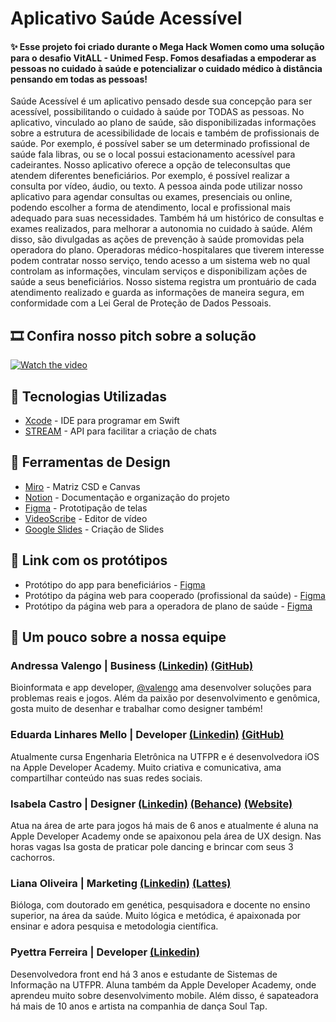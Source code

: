 # Aplicativo Saúde Acessível
#### ✨ Esse projeto foi criado durante o Mega Hack Women como uma solução para o desafio VitALL - Unimed Fesp. Fomos desafiadas a empoderar as pessoas no cuidado à saúde e potencializar o cuidado médico à distância pensando em todas as pessoas!  

Saúde Acessível é um aplicativo pensado desde sua concepção para ser acessível, possibilitando o cuidado à saúde por TODAS as pessoas. No aplicativo, vinculado ao plano de saúde, são disponibilizadas informações sobre a estrutura de acessibilidade de locais e também de profissionais de saúde. Por exemplo, é possível saber se um determinado profissional de saúde fala libras, ou se o local possui estacionamento acessível para cadeirantes. Nosso aplicativo oferece a opção de teleconsultas que atendem diferentes beneficiários. Por exemplo, é possível realizar a consulta por vídeo, áudio, ou texto. A pessoa ainda pode utilizar nosso aplicativo para agendar consultas ou exames, presenciais ou online, podendo escolher a forma de atendimento, local e profissional mais adequado para suas necessidades. Também há um histórico de consultas e exames realizados, para melhorar a autonomia no cuidado à saúde. Além disso, são divulgadas as ações de prevenção à saúde promovidas pela operadora do plano. Operadoras médico-hospitalares que tiverem interesse podem contratar nosso serviço, tendo acesso a um sistema web no qual controlam as informações, vinculam serviços e disponibilizam ações de saúde a seus beneficiários. Nosso sistema registra um prontuário de cada atendimento realizado e guarda as informações de maneira segura, em conformidade com a Lei Geral de Proteção de Dados Pessoais.

## 🎞 Confira nosso pitch sobre a solução

[![Watch the video](https://ucbeb5791f755f64b177bcc3a761.previews.dropboxusercontent.com/p/thumb/AA7WW3RisPs_A0_XgMllLTtuvGS1Clpu5pgtLA_7bpv3UX0jxDFLBBj_atlgKJijp4YbKGhFJ4Mm4j9B9C5TLKdrWfu1gPwVqbsV5xVp9LuRjVZIJ_UhaLhWpDjQ9LQEv2BEz7hX7AZEA8oBn0yTZg8EkVeNuPCiooYhY0g-fhv4ngrk_mJremVIXQ9WtSX2KrydJvcBfSueI-8NAXLlp0nNghyJGojDT4t5SKDc_tpi7assqNZZheY0OkZ8N2rnGwm-_Num5Z4EvUF6RzHgZ8G_UWilv2UhQZyLTxjz134Q3Y8qQosN1J9sufvYSRrlWfke9-p_uRW4H04lLrGXVadigLDQc0f4tbWyu7xA8HLUheLkbkS1W8_qzMh6YlcQoys-51p-d2z4dnVCmqco3bsU/p.png?fv_content=true&size_mode=5)](https://youtu.be/WGhZ4vZ4cXk)

## 🤖 Tecnologias Utilizadas

* [Xcode](https://developer.apple.com/xcode/) - IDE para programar em Swift
* [STREAM](https://getstream.io//) - API para facilitar a criação de chats

## 🔨 Ferramentas de Design

* [Miro](https://miro.com/) - Matriz CSD e Canvas
* [Notion](https://www.notion.so/) - Documentação e organização do projeto
* [Figma](https://www.figma.com/) - Prototipação de telas
* [VideoScribe](https://www.videoscribe.co/en) - Editor de vídeo
* [Google Slides](https://www.google.com/slides/about/) - Criação de Slides

## 🚀 Link com os protótipos

* Protótipo do app para beneficiários - [Figma](https://www.figma.com/proto/m13mGFqNQFLJM6qYgnH6I5/Sa%C3%BAde-Acess%C3%ADvel?node-id=1%3A1091&scaling=scale-down)
* Protótipo da página web para cooperado (profissional da saúde)  - [Figma](https://www.figma.com/proto/m13mGFqNQFLJM6qYgnH6I5/Sa%C3%BAde-Acess%C3%ADvel?node-id=1%3A4574&scaling=scale-down)
* Protótipo da página web para a operadora de plano de saúde - [Figma](https://www.figma.com/proto/m13mGFqNQFLJM6qYgnH6I5/Sa%C3%BAde-Acess%C3%ADvel?node-id=1%3A4655&scaling=scale-down)

## 💃 Um pouco sobre a nossa equipe
### Andressa Valengo | Business [(Linkedin)](https://www.linkedin.com/in/valengo/) [(GitHub)](https://github.com/valengo)
Bioinformata e app developer, [@valengo](https://github.com/valengo) ama desenvolver soluções para problemas reais e jogos. Além da paixão por desenvolvimento e genômica, gosta muito de desenhar e trabalhar como designer também!
### Eduarda Linhares Mello | Developer [(Linkedin)](https://www.linkedin.com/in/dudamello/) [(GitHub)](https://github.com/dudamello)
Atualmente cursa Engenharia Eletrônica na UTFPR e é desenvolvedora iOS na Apple Developer Academy. Muito criativa e comunicativa, ama compartilhar conteúdo nas suas redes sociais.
### Isabela Castro | Designer [(Linkedin)](https://www.linkedin.com/in/isa-castro/) [(Behance)](http://be.net/isabelacastro) [(Website)](https://isacastro.me/)
Atua na área de arte para jogos há mais de 6 anos e atualmente é aluna na Apple Developer Academy onde se apaixonou pela área de UX design. Nas horas vagas Isa gosta de praticar pole dancing e brincar com seus 3 cachorros.
### Liana Oliveira | Marketing [(Linkedin)](https://www.linkedin.com/in/liana-oliveira/) [(Lattes)](http://lattes.cnpq.br/8888274088651034)
Bióloga, com doutorado em genética, pesquisadora e docente no ensino superior, na área da saúde. Muito lógica e metódica, é apaixonada por ensinar e adora pesquisa e metodologia científica.
### Pyettra Ferreira | Developer [(Linkedin)](https://www.linkedin.com/in/pyettra/)
Desenvolvedora front end há 3 anos e estudante de Sistemas de Informação na UTFPR. Aluna também da Apple Developer Academy, onde aprendeu muito sobre desenvolvimento mobile. Além disso, é sapateadora há mais de 10 anos e artista na companhia de dança Soul Tap.
